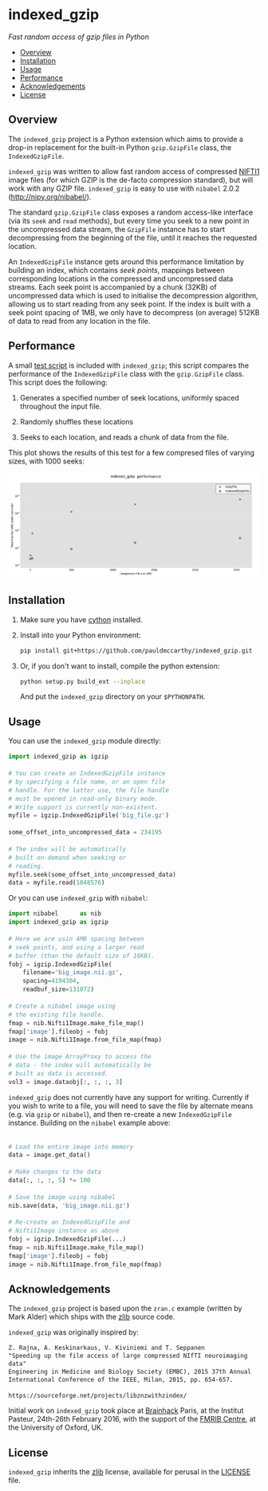 # indexed_gzip


 *Fast random access of gzip files in Python*


 * [Overview](#overview)
 * [Installation](#installation)
 * [Usage](#usage)
 * [Performance](#performance)
 * [Acknowledgements](#acknowledgements)
 * [License](#license)


## Overview


The `indexed_gzip` project is a Python extension which aims to provide a
drop-in replacement for the built-in Python `gzip.GzipFile` class, the
`IndexedGzipFile`.


`indexed_gzip` was written to allow fast random access of compressed 
[NIFTI1](http://nifti.nimh.nih.gov/) image files (for which GZIP is the 
de-facto compression standard), but will work with any GZIP file. 
`indexed_gzip` is easy to use with `nibabel` 2.0.2  (http://nipy.org/nibabel/).


The standard `gzip.GzipFile` class exposes a random access-like interface (via
its `seek` and `read` methods), but every time you seek to a new point in the
uncompressed data stream, the `GzipFile` instance has to start decompressing
from the beginning of the file, until it reaches the requested location.


An `IndexedGzipFile` instance gets around this performance limitation by
building an index, which contains *seek points*, mappings between
corresponding locations in the compressed and uncompressed data streams. Each
seek point is accompanied by a chunk (32KB) of uncompressed data which is used
to initialise the decompression algorithm, allowing us to start reading from
any seek point. If the index is built with a seek point spacing of 1MB, we
only have to decompress (on average) 512KB of data to read from any location
in the file.


## Performance


A small [test script](benchmark_indexed_gzip.py) is included with `indexed_gzip`;
this script compares the performance of the `IndexedGzipFile` class with the
`gzip.GzipFile` class. This script does the following:


  1. Generates a specified number of seek locations, uniformly spaced
     throughout the input file.
  
  2. Randomly shuffles these locations

  3. Seeks to each location, and reads a chunk of data from the file.


This plot shows the results of this test for a few compresed files of varying
sizes, with 1000 seeks:


![Indexed gzip performance](./performance.png)


## Installation


1. Make sure you have [cython](http://cython.org/) installed.


2. Install into your Python environment:
   ```sh
   pip install git+https://github.com/pauldmccarthy/indexed_gzip.git
   ```


3. Or, if you don't want to install, compile the python extension:
    ```sh
    python setup.py build_ext --inplace
    ```
    
   And put the `indexed_gzip` directory on your `$PYTHONPATH`.


## Usage


You can use the `indexed_gzip` module directly:


```python
import indexed_gzip as igzip

# You can create an IndexedGzipFile instance
# by specifying a file name, or an open file
# handle. For the latter use, the file handle
# must be opened in read-only binary mode.
# Write support is currently non-existent.
myfile = igzip.IndexedGzipFile('big_file.gz')

some_offset_into_uncompressed_data = 234195

# The index will be automatically
# built on-demand when seeking or
# reading.
myfile.seek(some_offset_into_uncompressed_data)
data = myfile.read(1048576)
```


Or you can use `indexed_gzip` with `nibabel`:


```python
import nibabel      as nib
import indexed_gzip as igzip

# Here we are usin 4MB spacing between
# seek points, and using a larger read
# buffer (than the default size of 16KB).
fobj = igzip.IndexedGzipFile(
    filename='big_image.nii.gz',
    spacing=4194304,
    readbuf_size=131072)

# Create a nibabel image using 
# the existing file handle.
fmap = nib.Nifti1Image.make_file_map()
fmap['image'].fileobj = fobj
image = nib.Nifti1Image.from_file_map(fmap)
    
# Use the image ArrayProxy to access the 
# data - the index will automatically be
# built as data is accessed.
vol3 = image.dataobj[:, :, :, 3]
```

    
`indexed_gzip` does not currently have any support for writing. Currently if you 
wish to write to a file, you will need to save the file by alternate means (e.g. 
via `gzip` or `nibabel`), and then re-create a new `IndexedGzipFile` instance. 
Building on the `nibabel` example above:


```python
    
# Load the entire image into memory
data = image.get_data()
    
# Make changes to the data
data[:, :, :, 5] *= 100
    
# Save the image using nibabel
nib.save(data, 'big_image.nii.gz')
    
# Re-create an IndexedGzipFile and 
# Nifti1Image instance as above
fobj = igzip.IndexedGzipFile(...)
fmap = nib.Nifti1Image.make_file_map()
fmap['image'].fileobj = fobj
image = nib.Nifti1Image.from_file_map(fmap)
```

## Acknowledgements


The `indexed_gzip` project is based upon the `zran.c` example (written by Mark
Alder) which ships with the [zlib](http://www.zlib.net/) source code.


`indexed_gzip` was originally inspired by:

    Z. Rajna, A. Keskinarkaus, V. Kiviniemi and T. Seppanen
    "Speeding up the file access of large compressed NIfTI neuroimaging data"
    Engineering in Medicine and Biology Society (EMBC), 2015 37th Annual
    International Conference of the IEEE, Milan, 2015, pp. 654-657.

    https://sourceforge.net/projects/libznzwithzindex/


Initial work on `indexed_gzip` took place at
[Brainhack](http://www.brainhack.org/) Paris, at the Institut Pasteur,
24th-26th February 2016, with the support of the 
[FMRIB Centre](https://www.ndcn.ox.ac.uk/divisions/fmrib/), at the 
University of Oxford, UK.


## License


`indexed_gzip` inherits the [zlib](http://www.zlib.net) license, available for
perusal in the [LICENSE](LICENSE) file.

